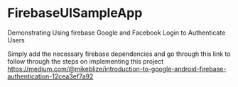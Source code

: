 # FirebaseUISampleApp
Demonstrating Using firebase Google and Facebook Login to Authenticate Users

Simply add the necessary firebase dependencies
and go through this link to follow through the steps on implementing this project
https://medium.com/@mikeblize/introduction-to-google-android-firebase-authentication-12cea3ef7a92
